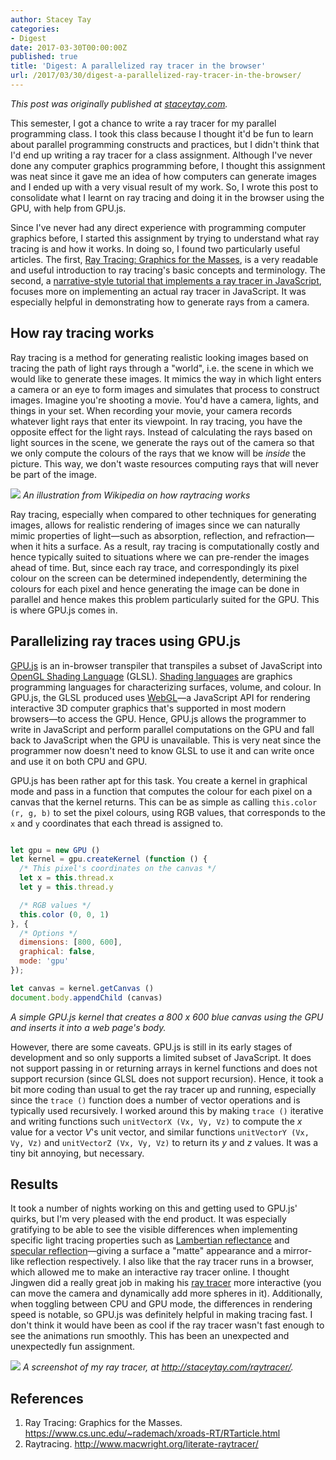 ```yaml
---
author: Stacey Tay
categories:
- Digest
date: 2017-03-30T00:00:00Z
published: true
title: 'Digest: A parallelized ray tracer in the browser'
url: /2017/03/30/digest-a-parallelized-ray-tracer-in-the-browser/
---
```


*This post was originally published at [staceytay.com](http://staceytay.com/2016/04/20/a-parallelized-ray-tracer-in-the-browser.html).*

This semester, I got a chance to write a ray tracer for my parallel
programming class. I took this class because I thought it'd be fun to
learn about parallel programming constructs and practices, but I
didn't think that I'd end up writing a ray tracer for a class
assignment. Although I've never done any computer graphics programming
before, I thought this assignment was neat since it gave me an idea of
how computers can generate images and I ended up with a very visual
result of my work. So, I wrote this post to consolidate what I learnt
on ray tracing and doing it in the browser using the GPU, with help
from GPU.js.

Since I've never had any direct experience with programming computer
graphics before, I started this assignment by trying to understand
what ray tracing is and how it works. In doing so, I found two
particularly useful articles. The first,
[Ray Tracing: Graphics for the Masses](https://www.cs.unc.edu/~rademach/xroads-RT/RTarticle.html),
is a very readable and useful introduction to ray tracing's basic
concepts and terminology. The second, a
[narrative-style tutorial that implements a ray tracer in JavaScript](http://www.macwright.org/literate-raytracer/),
focuses more on implementing an actual ray tracer in JavaScript.  It
was especially helpful in demonstrating how to generate rays from a
camera.

## How ray tracing works

Ray tracing is a method for generating realistic looking images based
on tracing the path of light rays through a "world", i.e. the scene in
which we would like to generate these images. It mimics the way in
which light enters a camera or an eye to form images and simulates
that process to construct images. Imagine you're shooting a
movie. You'd have a camera, lights, and things in your set. When
recording your movie, your camera records whatever light rays that
enter its viewpoint. In ray tracing, you have the opposite effect for
the light rays. Instead of calculating the rays based on light sources
in the scene, we generate the rays out of the camera so that we only
compute the colours of the rays that we know will be *inside* the
picture. This way, we don't waste resources computing rays that will
never be part of the image.

![](https://cloud.githubusercontent.com/assets/3874336/14632868/7197cd34-064d-11e6-9e04-d91639bdf646.png)
_An illustration from Wikipedia on how raytracing works_

Ray tracing, especially when compared to other techniques for
generating images, allows for realistic rendering of images since we
can naturally mimic properties of light—such as absorption,
reflection, and refraction—when it hits a surface. As a result, ray
tracing is computationally costly and hence typically suited to
situations where we can pre-render the images ahead of time. But,
since each ray trace, and correspondingly its pixel colour on the
screen can be determined independently, determining the colours for
each pixel and hence generating the image can be done in parallel and
hence makes this problem particularly suited for the GPU. This is
where GPU.js comes in.

## Parallelizing ray traces using GPU.js

[GPU.js](http://gpu.rocks/) is an in-browser transpiler that
transpiles a subset of JavaScript into
[OpenGL Shading Language](https://en.wikipedia.org/wiki/OpenGL_Shading_Language)
(GLSL). [Shading languages](https://en.wikipedia.org/wiki/Shading_language)
are graphics programming languages for characterizing surfaces,
volume, and colour. In GPU.js, the GLSL produced uses
[WebGL](https://en.wikipedia.org/wiki/WebGL)—a JavaScript API for
rendering interactive 3D computer graphics that's supported in most
modern browsers—to access the GPU. Hence, GPU.js allows the programmer
to write in JavaScript and perform parallel computations on the GPU
and fall back to JavaScript when the GPU is unavailable. This is very
neat since the programmer now doesn't need to know GLSL to use it and
can write once and use it on both CPU and GPU.

GPU.js has been rather apt for this task. You create a kernel in
graphical mode and pass in a function that computes the colour for
each pixel on a canvas that the kernel returns. This can be as simple
as calling `this.color (r, g, b)` to set the pixel colours, using RGB
values, that corresponds to the `x` and `y` coordinates that each
thread is assigned to.

```javascript

let gpu = new GPU ()
let kernel = gpu.createKernel (function () {
  /* This pixel's coordinates on the canvas */
  let x = this.thread.x
  let y = this.thread.y

  /* RGB values */
  this.color (0, 0, 1)
}, {
  /* Options */
  dimensions: [800, 600],
  graphical: false,
  mode: 'gpu'
});

let canvas = kernel.getCanvas ()
document.body.appendChild (canvas)
```
_A simple GPU.js kernel that creates a 800 x 600 blue canvas using
the GPU and inserts it into a web page's body._

However, there are some caveats. GPU.js is still in its early stages
of development and so only supports a limited subset of JavaScript. It
does not support passing in or returning arrays in kernel functions
and does not support recursion (since GLSL does not support
recursion). Hence, it took a bit more coding than usual to get the ray
tracer up and running, especially since the `trace ()` function does a
number of vector operations and is typically used recursively. I
worked around this by making `trace ()` iterative and writing
functions such `unitVectorX (Vx, Vy, Vz)` to compute the *x* value for
a vector *V*'s unit vector, and similar functions `unitVectorY (Vx,
Vy, Vz)` and `unitVectorZ (Vx, Vy, Vz)` to return its *y* and *z*
values. It was a tiny bit annoying, but necessary.

## Results

It took a number of nights working on this and getting used to GPU.js'
quirks, but I'm very pleased with the end product. It was especially
gratifying to be able to see the visible differences when implementing
specific light tracing properties such as
[Lambertian reflectance](https://en.wikipedia.org/wiki/Lambertian_reflectance)
and
[specular reflection](https://en.wikipedia.org/wiki/Specular_reflection)—giving
a surface a "matte" appearance and a mirror-like reflection
respectively. I also like that the ray tracer runs in a browser, which
allowed me to make an interactive ray tracer online. I thought Jingwen
did a really great job in making his
[ray tracer](http://raytracer.crypt.sg/) more interactive (you can
move the camera and dynamically add more spheres in it). Additionally,
when toggling between CPU and GPU mode, the differences in rendering
speed is notable, so GPU.js was definitely helpful in making tracing
fast. I don't think it would have been as cool if the ray tracer
wasn't fast enough to see the animations run smoothly. This has been
an unexpected and unexpectedly fun assignment.

[![](https://cloud.githubusercontent.com/assets/3874336/14634556/0b0d6102-0655-11e6-97eb-18a9fe1c7bdb.png)](http://staceytay.com/raytracer/)
_A screenshot of my ray tracer, at
<a href="http://staceytay.com/raytracer/">http://staceytay.com/raytracer/</a>._

## References

1. Ray Tracing: Graphics for the
   Masses. <https://www.cs.unc.edu/~rademach/xroads-RT/RTarticle.html>
2. Raytracing. <http://www.macwright.org/literate-raytracer/>
